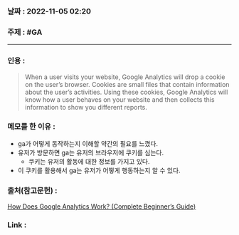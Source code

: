 ### 날짜 : 2022-11-05 02:20
### 주제 : #GA

---- 

### 인용 : 
>  When a user visits your website, Google Analytics will drop a cookie on the user’s browser. Cookies are small files that contain information about the user’s activities.
>  Using these cookies, Google Analytics will know how a user behaves on your website and then collects this information to show you different reports.




### 메모를 한 이유 : 
- ga가 어떻게 동작하는지 이해할 약간의 필요를 느꼈다. 
- 유저가 방문하면 ga는 유저의 브라우저에 쿠키를 심는다. 
	- 쿠키는 유저의 활동에 대한 정보를 가지고 있다. 
- 이 쿠키를 활용해서 ga는 유저가 어떻게 행동하는지 알 수 있다. 



### 출처(참고문헌) : 
[How Does Google Analytics Work? (Complete Beginner’s Guide)](https://www.monsterinsights.com/how-does-google-analytics-work-beginners-guide/)


### Link : 

